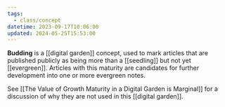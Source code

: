 ```yaml
---
tags:
  - class/concept
datetime: 2023-09-17T10:06:00
updated: 2024-05-25T15:53:00
---
```

**Budding** is a [[digital garden]] concept, used to mark articles that are published publicly as being more than a [[seedling]] but not yet [[evergreen]]. Articles with this maturity are candidates for further development into one or more evergreen notes.

See [[The Value of Growth Maturity in a Digital Garden is Marginal]] for a discussion of why they are not used in this [[digital garden]].